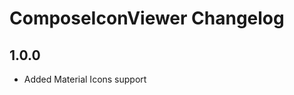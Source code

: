 <!-- Keep a Changelog guide -> https://keepachangelog.com -->

# ComposeIconViewer Changelog

## 1.0.0
- Added Material Icons support
